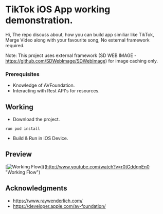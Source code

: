 # TikTok iOS App working demonstration.
Hi, The repo discuss about, how you can build app similiar like TikTok, Merge Video along with your favourite song, No external framework required.

Note: This project uses external framework (SD WEB IMAGE - https://github.com/SDWebImage/SDWebImage) for image caching only.

### Prerequisites

* Knowledge of AVFoundation.
* Interacting with Rest API's for resources.

## Working

* Download the project.

```
run pod install
```

* Build & Run in iOS Device.

## Preview
[![Working Flow](https://img.youtube.com/vi/r0tGddqnEn0/0.jpg)]((http://www.youtube.com/watch?v=r0tGddqnEn0 "Working Flow")

## Acknowledgments

* https://www.raywenderlich.com/
* https://developer.apple.com/av-foundation/
